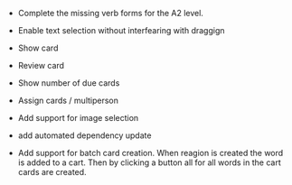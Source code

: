 - Complete the missing verb forms for the A2 level.  
- Enable text selection without interfearing with draggign
- Show card
- Review card
- Show number of due cards
- Assign cards / multiperson

- Add support for image selection
- add automated dependency update



- Add support for batch card creation. When reagion is created the word is added to a cart. Then by clicking a button all for all words in the cart cards are created.
